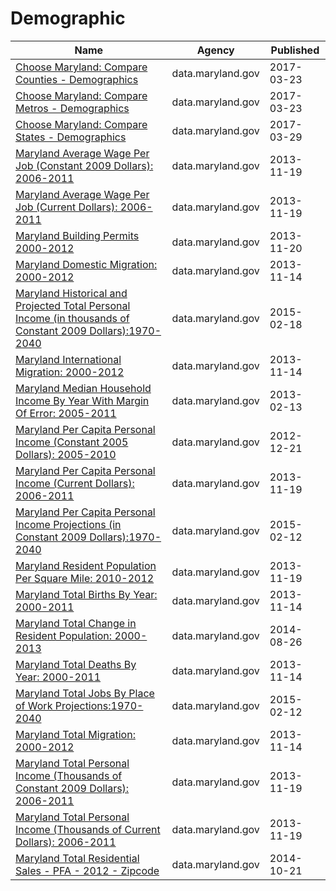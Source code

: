 # Demographic

Name | Agency | Published
---- | ---- | ---------
[Choose Maryland: Compare Counties - Demographics](../datasets/pa7d-u6hs.md) | data.maryland.gov | 2017-03-23
[Choose Maryland: Compare Metros - Demographics](../datasets/h2qn-scd8.md) | data.maryland.gov | 2017-03-23
[Choose Maryland: Compare States - Demographics](../datasets/8mc4-hxm7.md) | data.maryland.gov | 2017-03-29
[Maryland Average Wage Per Job (Constant 2009 Dollars): 2006-2011](../datasets/s5ct-e4qp.md) | data.maryland.gov | 2013-11-19
[Maryland Average Wage Per Job (Current Dollars): 2006-2011](../datasets/mk5a-nf44.md) | data.maryland.gov | 2013-11-19
[Maryland Building Permits 2000-2012](../datasets/sfr7-abnt.md) | data.maryland.gov | 2013-11-20
[Maryland Domestic Migration: 2000-2012](../datasets/gz2b-fvs6.md) | data.maryland.gov | 2013-11-14
[Maryland Historical and Projected Total Personal Income (in thousands of Constant 2009 Dollars):1970-2040](../datasets/yu6n-fkf7.md) | data.maryland.gov | 2015-02-18
[Maryland International Migration: 2000-2012](../datasets/hq27-cfrc.md) | data.maryland.gov | 2013-11-14
[Maryland Median Household Income By Year With Margin Of Error: 2005-2011](../datasets/bvk4-qsxs.md) | data.maryland.gov | 2013-02-13
[Maryland Per Capita Personal Income (Constant 2005 Dollars): 2005-2010](../datasets/q4mi-9fr9.md) | data.maryland.gov | 2012-12-21
[Maryland Per Capita Personal Income (Current Dollars): 2006-2011](../datasets/nv7y-8663.md) | data.maryland.gov | 2013-11-19
[Maryland Per Capita Personal Income Projections (in Constant 2009 Dollars):1970-2040](../datasets/p5hr-8uyb.md) | data.maryland.gov | 2015-02-12
[Maryland Resident Population Per Square Mile: 2010-2012](../datasets/key9-38wi.md) | data.maryland.gov | 2013-11-19
[Maryland Total Births By Year: 2000-2011](../datasets/vavn-j725.md) | data.maryland.gov | 2013-11-14
[Maryland Total Change in Resident Population: 2000-2013](../datasets/5ueh-pqc8.md) | data.maryland.gov | 2014-08-26
[Maryland Total Deaths By Year: 2000-2011](../datasets/jadi-9c9a.md) | data.maryland.gov | 2013-11-14
[Maryland Total Jobs By Place of Work Projections:1970-2040](../datasets/u5my-pdap.md) | data.maryland.gov | 2015-02-12
[Maryland Total Migration: 2000-2012](../datasets/3hb2-c6rg.md) | data.maryland.gov | 2013-11-14
[Maryland Total Personal Income (Thousands of Constant 2009 Dollars): 2006-2011](../datasets/4dhw-3gak.md) | data.maryland.gov | 2013-11-19
[Maryland Total Personal Income (Thousands of Current Dollars): 2006-2011](../datasets/m4dq-89ja.md) | data.maryland.gov | 2013-11-19
[Maryland Total Residential Sales - PFA - 2012 - Zipcode](../datasets/ag7x-nwtv.md) | data.maryland.gov | 2014-10-21

